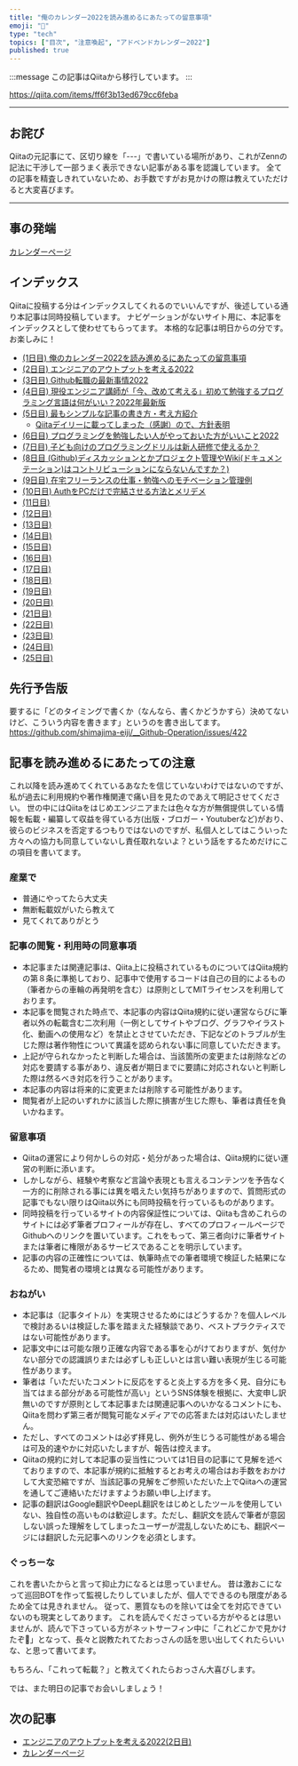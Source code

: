```yaml
---
title: "俺のカレンダー2022を読み進めるにあたっての留意事項"
emoji: "📝"
type: "tech"
topics: ["目次", "注意喚起", "アドベンドカレンダー2022"]
published: true
---
```


:::message
この記事はQiitaから移行しています。
:::

https://qiita.com/items/ff6f3b13ed679cc6feba

-----

## お詫び
Qiitaの元記事にて、区切り線を「---」で書いている場所があり、これがZennの記法に干渉して一部うまく表示できない記事がある事を認識しています。
全ての記事を精査しきれていないため、お手数ですがお見かけの際は教えていただけると大変喜びます。

-----

## 事の発端
[カレンダーページ](https://qiita.com/advent-calendar/2022/oreno_nomurasan2022)

## インデックス
Qiitaに投稿する分はインデックスしてくれるのでいいんですが、後述している通り本記事は同時投稿しています。
ナビゲーションがないサイト用に、本記事をインデックスとして使わせてもらってます。
本格的な記事は明日からの分です。お楽しみに！

- [(1日目) 俺のカレンダー2022を読み進めるにあたっての留意事項](#)
- [(2日目) エンジニアのアウトプットを考える2022](https://qiita.com/nomurasan/items/4ec8deb10c609e93869d)
- [(3日目) Github転職の最新事情2022](https://qiita.com/nomurasan/items/885444cec8eefe37ac07)
- [(4日目) 現役エンジニア講師が「今、改めて考える」初めて勉強するプログラミング言語は何がいい？2022年最新版](https://qiita.com/nomurasan/items/5f97870d5237f773c111)
- [(5日目) 最もシンプルな記事の書き方・考え方紹介](https://qiita.com/nomurasan/items/6cdde5886073c571349c)
  - [Qiitaデイリーに載ってしまった（感謝）ので、方針表明](https://qiita.com/nomurasan/items/8d263978b548d38fba67)
- [(6日目) プログラミングを勉強したい人がやっておいた方がいいこと2022](https://qiita.com/nomurasan/items/281044ee0162b89b5b9e)
- [(7日目) 子ども向けのプログラミングドリルは新人研修で使えるか？](https://qiita.com/nomurasan/items/85be0d822b50235205b0)
- [(8日目 (Github)ディスカッションとかプロジェクト管理やWiki(ドキュメンテーション)はコントリビューションにならないんですか？)](https://qiita.com/nomurasan/items/4521ad09e832a06c5438)
- [(9日目) 在宅フリーランスの仕事・勉強へのモチベーション管理例](https://qiita.com/nomurasan/items/1ab798e5794cc4b29b65)
- [(10日目) AuthをPCだけで完結させる方法とメリデメ](https://qiita.com/nomurasan/items/e7bb03c717793a7c8b70)
- [(11日目)]()
- [(12日目)]()
- [(13日目)]()
- [(14日目)]()
- [(15日目)]()
- [(16日目)]()
- [(17日目)]()
- [(18日目)]()
- [(19日目)]()
- [(20日目)]()
- [(21日目)]()
- [(22日目)]()
- [(23日目)]()
- [(24日目)]()
- [(25日目)]()

## 先行予告版
要するに「どのタイミングで書くか（なんなら、書くかどうかすら）決めてないけど、こういう内容を書きます」というのを書き出してます。
https://github.com/shimajima-eiji/__Github-Operation/issues/422

## 記事を読み進めるにあたっての注意
これ以降を読み進めてくれているあなたを信じていないわけではないのですが、私が過去に利用規約や著作権関連で痛い目を見たのであえて明記させてください。
世の中にはQiitaをはじめエンジニアまたは色々な方が無償提供している情報を転載・編纂して収益を得ている方(出版・ブロガー・Youtuberなど)がおり、彼らのビジネスを否定するつもりではないのですが、私個人としてはこういった方々への協力も同意していないし責任取れないよ？という話をするためだけにこの項目を書いてます。

### 産業で
- 普通にやってたら大丈夫
- 無断転載奴がいたら教えて
- 見てくれてありがとう

### 記事の閲覧・利用時の同意事項
- 本記事または関連記事は、Qiita上に投稿されているものについてはQiita規約の第８条に準拠しており、記事中で使用するコードは自己の目的によるもの（筆者からの車輪の再発明を含む）は原則としてMITライセンスを利用しております。
- 本記事を閲覧された時点で、本記事の内容はQiita規約に従い運営ならびに筆者以外の転載含む二次利用（一例としてサイトやブログ、グラフやイラスト化、動画への使用など）を禁止とさせていただき、下記などのトラブルが生じた際は著作物性について異議を認められない事に同意していただきます。
- 上記が守られなかったと判断した場合は、当該箇所の変更または削除などの対応を要請する事があり、違反者が期日までに要請に対応されないと判断した際は然るべき対応を行うことがあります。
- 本記事の内容は将来的に変更または削除する可能性があります。
- 閲覧者が上記のいずれかに該当した際に損害が生じた際も、筆者は責任を負いかねます。

### 留意事項
- Qiitaの運営により何かしらの対応・処分があった場合は、Qiita規約に従い運営の判断に添います。
- しかしながら、経験や考察など言論や表現とも言えるコンテンツを予告なく一方的に削除される事には異を唱えたい気持ちがありますので、質問形式の記事でもない限りはQiita以外にも同時投稿を行っているものがあります。
- 同時投稿を行っているサイトの内容保証性については、Qiitaも含めこれらのサイトには必ず筆者プロフィールが存在し、すべてのプロフィールページでGithubへのリンクを置いています。これをもって、第三者向けに筆者サイトまたは筆者に権限があるサービスであることを明示しています。
- 記事の内容の正確性については、執筆時点での筆者環境で検証した結果になるため、閲覧者の環境とは異なる可能性があります。

### おねがい
- 本記事は（記事タイトル）を実現させるためにはどうするか？を個人レベルで検討あるいは検証した事を踏まえた経験談であり、ベストプラクティスではない可能性があります。
- 記事文中には可能な限り正確な内容である事を心がけておりますが、気付かない部分での認識誤りまたは必ずしも正しいとは言い難い表現が生じる可能性があります。
- 筆者は「いただいたコメントに反応をすると炎上する方を多く見、自分にも当てはまる部分がある可能性が高い」というSNS体験を根拠に、大変申し訳無いのですが原則として本記事または関連記事へのいかなるコメントにも、Qiitaを問わず第三者が閲覧可能なメディアでの応答または対応はいたしません。
- ただし、すべてのコメントは必ず拝見し、例外が生じうる可能性がある場合は可及的速やかに対応いたしますが、報告は控えます。
- Qiitaの規約に対して本記事の妥当性については1日目の記事にて見解を述べておりますので、本記事が規約に抵触するとお考えの場合はお手数をおかけして大変恐縮ですが、当該記事の見解をご参照いただいた上でQiitaへの運営を通してご連絡いただけますようお願い申し上げます。
- 記事の翻訳はGoogle翻訳やDeepL翻訳をはじめとしたツールを使用していない、独自性の高いものは歓迎します。ただし、翻訳文を読んで筆者が意図しない誤った理解をしてしまったユーザーが混乱しないためにも、翻訳ページには翻訳した元記事へのリンクを必須とします。

### ぐっちーな
これを書いたからと言って抑止力になるとは思っていません。
昔は激おこになって巡回BOTを作って監視したりしていましたが、個人でできるのも限度があるため全ては見きれません。
従って、悪質なものを除いては全てを対応できていないのも現実としてあります。
これを読んでくださっている方がやるとは思いませんが、読んで下さっている方がネットサーフィン中に「これどこかで見かけたぞ🤔」となって、長々と説教たれてたおっさんの話を思い出してくれたらいいな、と思って書いてます。

もちろん、「これって転載？」と教えてくれたらおっさん大喜びします。

では、また明日の記事でお会いしましょう！

## 次の記事
- [エンジニアのアウトプットを考える2022(2日目)](https://qiita.com/nomurasan/items/4ec8deb10c609e93869d)
- [カレンダーページ](https://qiita.com/advent-calendar/2022/oreno_nomurasan2022)

